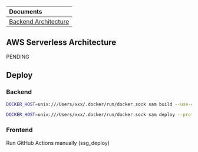 | Documents                                                |
|:---------------------------------------------------------|
| [Backend Architecture](backend/internal/api/doc/README.md) |


## AWS Serverless Architecture

PENDING

## Deploy

### Backend

```bash
DOCKER_HOST=unix:///Users/xxx/.docker/run/docker.sock sam build --use-container

DOCKER_HOST=unix:///Users/xxx/.docker/run/docker.sock sam deploy --profile xxx --guided
```

### Frontend

Run GitHub Actions manually (ssg_deploy)